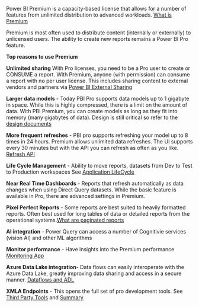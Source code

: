 Power BI Premium is a capacity-based license that allows for a number of features from unlimited distribution to advanced workloads.
[What is Premium](https://docs.microsoft.com/en-us/power-bi/admin/service-premium-what-is)

Premium is most often used to distribute content (internally or externally) to unlicensed users.  The ability to create new reports remains a Power BI Pro feature.  

**Top reasons to use Premium**

**Unlimited sharing** With Pro licenses, you need to be a Pro user to create or CONSUME a report.  With Premium, anyone (with permission) can consume a report with no per user license.  This includes sharing content to external vendors and partners via [Power BI External Sharing](https://wgbrown.github.io/PBILearningResources/ExternalSharing)

**Larger data models** - Today PBI Pro supports data models up to 1 gigabyte in space.  While this is highly compressed, there is a limit on the amount of data. With PBI Premium, you can create models as long as they fit into memory (many gigabytes of data).  Design is still critical so refer to the [design documents](https://github.com/wgbrown/PBILearningResources/blob/main/Data%20Modeling/Modeling.md)  

**More frequent refreshes** - PBI pro supports refreshing your model up to 8 times in 24 hours.  Premium allows unlimited data refreshes.  The UI supports every 30 minutes but with the API you can refresh as often as you like.  [Refresh API](https://powerbi.microsoft.com/en-us/blog/announcing-data-refresh-apis-in-the-power-bi-service/) 

**Life Cycle Management** - Ability to move reports, datasets from Dev to Test to Production workspaces  See [Application LifeCycle](https://github.com/wgbrown/PBILearningResources/DataEngineer/PowerBI)

**Near Real Time Dashboards** - Reports that refresh automatically as data changes when using Direct Query datasets.  While the basic feature is available in Pro, there are advanced settings in Premium.  

**Pixel Perfect Reports** -  Some reports are best suited to heavily formatted reports.  Often best used for long tables of data or detailed reports from the operational systems.[What are paginated reports](https://docs.microsoft.com/en-us/power-bi/paginated-reports/paginated-reports-report-builder-power-bi) 

**AI integration** - Power Query can access a number of Cognitivie services (vision AI) and other ML algorithms

**Monitor performance** - Have insights into the Premium performance [Monitoring App](https://docs.microsoft.com/en-us/power-bi/admin/service-premium-gen2-metrics-app)

**Azure Data Lake integration**- Data flows can easily interoperate with the Azure Data Lake, greatly improving data sharing and access in a secure manner.  [Dataflows and ADL](https://powerbi.microsoft.com/en-us/blog/power-bi-dataflows-and-azure-data-lake-storage-gen2-integration-preview/) 

**XMLA Endpoints** - This opens the full set of pro development tools. See [Third Party Tools](https://github.com/wgbrown/PBILearningResources/blob/main/DataEngineer/PowerBI.md) and [Summary](https://powerbi.microsoft.com/en-us/blog/power-bi-open-platform-connectivity-with-xmla-endpoints-public-preview/) 

